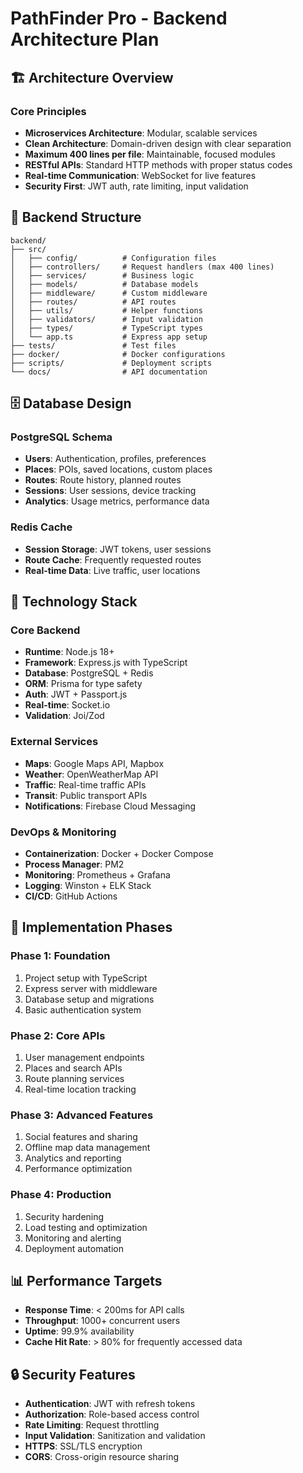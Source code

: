 # PathFinder Pro - Backend Architecture Plan

## 🏗️ Architecture Overview

### Core Principles
- **Microservices Architecture**: Modular, scalable services
- **Clean Architecture**: Domain-driven design with clear separation
- **Maximum 400 lines per file**: Maintainable, focused modules
- **RESTful APIs**: Standard HTTP methods with proper status codes
- **Real-time Communication**: WebSocket for live features
- **Security First**: JWT auth, rate limiting, input validation

## 📁 Backend Structure
```
backend/
├── src/
│   ├── config/          # Configuration files
│   ├── controllers/     # Request handlers (max 400 lines)
│   ├── services/        # Business logic
│   ├── models/          # Database models
│   ├── middleware/      # Custom middleware
│   ├── routes/          # API routes
│   ├── utils/           # Helper functions
│   ├── validators/      # Input validation
│   ├── types/           # TypeScript types
│   └── app.ts           # Express app setup
├── tests/               # Test files
├── docker/              # Docker configurations
├── scripts/             # Deployment scripts
└── docs/                # API documentation
```

## 🗄️ Database Design

### PostgreSQL Schema
- **Users**: Authentication, profiles, preferences
- **Places**: POIs, saved locations, custom places
- **Routes**: Route history, planned routes
- **Sessions**: User sessions, device tracking
- **Analytics**: Usage metrics, performance data

### Redis Cache
- **Session Storage**: JWT tokens, user sessions
- **Route Cache**: Frequently requested routes
- **Real-time Data**: Live traffic, user locations

## 🔧 Technology Stack

### Core Backend
- **Runtime**: Node.js 18+
- **Framework**: Express.js with TypeScript
- **Database**: PostgreSQL + Redis
- **ORM**: Prisma for type safety
- **Auth**: JWT + Passport.js
- **Real-time**: Socket.io
- **Validation**: Joi/Zod

### External Services
- **Maps**: Google Maps API, Mapbox
- **Weather**: OpenWeatherMap API
- **Traffic**: Real-time traffic APIs
- **Transit**: Public transport APIs
- **Notifications**: Firebase Cloud Messaging

### DevOps & Monitoring
- **Containerization**: Docker + Docker Compose
- **Process Manager**: PM2
- **Monitoring**: Prometheus + Grafana
- **Logging**: Winston + ELK Stack
- **CI/CD**: GitHub Actions

## 🚀 Implementation Phases

### Phase 1: Foundation
1. Project setup with TypeScript
2. Express server with middleware
3. Database setup and migrations
4. Basic authentication system

### Phase 2: Core APIs
1. User management endpoints
2. Places and search APIs
3. Route planning services
4. Real-time location tracking

### Phase 3: Advanced Features
1. Social features and sharing
2. Offline map data management
3. Analytics and reporting
4. Performance optimization

### Phase 4: Production
1. Security hardening
2. Load testing and optimization
3. Monitoring and alerting
4. Deployment automation

## 📊 Performance Targets
- **Response Time**: < 200ms for API calls
- **Throughput**: 1000+ concurrent users
- **Uptime**: 99.9% availability
- **Cache Hit Rate**: > 80% for frequently accessed data

## 🔒 Security Features
- **Authentication**: JWT with refresh tokens
- **Authorization**: Role-based access control
- **Rate Limiting**: Request throttling
- **Input Validation**: Sanitization and validation
- **HTTPS**: SSL/TLS encryption
- **CORS**: Cross-origin resource sharing